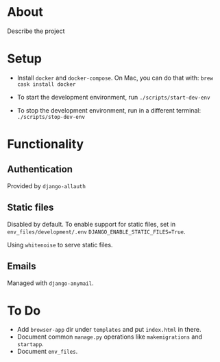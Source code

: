 # About
Describe the project

# Setup
* Install `docker` and `docker-compose`. On Mac, you can do that with:
  `brew cask install docker`

* To start the development environment, run
  `./scripts/start-dev-env`

* To stop the development environment, run in a different terminal:
  `./scripts/stop-dev-env`

# Functionality
## Authentication
Provided by `django-allauth`

## Static files
Disabled by default. To enable support for static files, set in `env_files/development/.env`
`DJANGO_ENABLE_STATIC_FILES=True`.

Using `whitenoise` to  serve static files.

## Emails
Managed with `django-anymail`.

# To Do
* Add `browser-app` dir under `templates` and put `index.html` in there.
* Document common `manage.py` operations like `makemigrations` and `startapp`.
* Document `env_files`.
